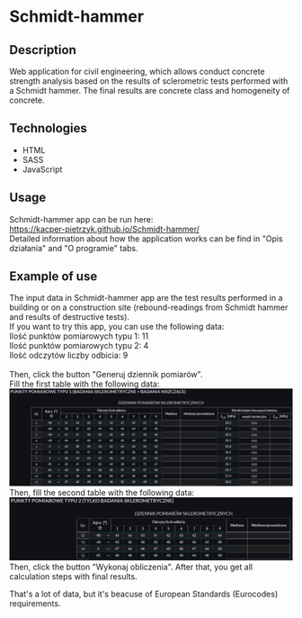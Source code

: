 # Schmidt-hammer
## Description
Web application for civil engineering, which allows conduct concrete strength analysis based on the results of sclerometric tests performed with a Schmidt hammer. The final results are concrete class and homogeneity of concrete. 
## Technologies
* HTML
* SASS
* JavaScript
## Usage
Schmidt-hammer app can be run here: \
https://kacper-pietrzyk.github.io/Schmidt-hammer/ \
Detailed information about how the application works can be find in "Opis działania" and "O programie" tabs.
## Example of use
The input data in Schmidt-hammer app are the test results performed in a building or on a construction site (rebound-readings from Schmidt hammer and results of destructive tests). \
If you want to try this app, you can use the following data: \
Ilość punktów pomiarowych typu 1: 11 \
Ilość punktów pomiarowych typu 2: 4 \
Ilość odczytów liczby odbicia: 9 \
\
Then, click the button "Generuj dziennik pomiarów". \
Fill the first table with the following data: \
![table_data_1](https://github.com/kacper-pietrzyk/Schmidt-hammer/blob/master/img/data_1.PNG?raw=true)
Then, fill the second table with the following data: \
![table_data_2](https://github.com/kacper-pietrzyk/Schmidt-hammer/blob/master/img/data_2.PNG?raw=true)
Then, click the button "Wykonaj obliczenia". After that, you get all calculation steps with final results. 

That's a lot of data, but it's beacuse of European Standards (Eurocodes) requirements.
